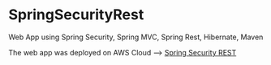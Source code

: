 # SpringSecurityRest
Web App using Spring Security, Spring MVC, Spring Rest, Hibernate, Maven

The web app was deployed on AWS Cloud --> [Spring Security REST](http://spring-rest.us-east-2.elasticbeanstalk.com)

